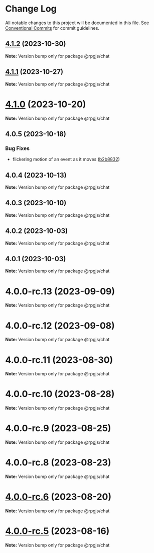# Change Log

All notable changes to this project will be documented in this file.
See [Conventional Commits](https://conventionalcommits.org) for commit guidelines.

## [4.1.2](https://github.com/RSamaium/RPG-JS/compare/v4.1.1...v4.1.2) (2023-10-30)

**Note:** Version bump only for package @rpgjs/chat





## [4.1.1](https://github.com/RSamaium/RPG-JS/compare/v4.1.0...v4.1.1) (2023-10-27)

**Note:** Version bump only for package @rpgjs/chat





# [4.1.0](https://github.com/RSamaium/RPG-JS/compare/v4.0.5...v4.1.0) (2023-10-20)

**Note:** Version bump only for package @rpgjs/chat





## 4.0.5 (2023-10-18)


### Bug Fixes

* flickering motion of an event as it moves ([b2b8832](https://github.com/RSamaium/RPG-JS/commit/b2b8832a1582933afb64c698f40d1b0e72021780))





## 4.0.4 (2023-10-13)

**Note:** Version bump only for package @rpgjs/chat





## 4.0.3 (2023-10-10)

**Note:** Version bump only for package @rpgjs/chat





## 4.0.2 (2023-10-03)

**Note:** Version bump only for package @rpgjs/chat





## 4.0.1 (2023-10-03)

**Note:** Version bump only for package @rpgjs/chat





# 4.0.0-rc.13 (2023-09-09)

**Note:** Version bump only for package @rpgjs/chat





# 4.0.0-rc.12 (2023-09-08)

**Note:** Version bump only for package @rpgjs/chat





# 4.0.0-rc.11 (2023-08-30)

**Note:** Version bump only for package @rpgjs/chat





# 4.0.0-rc.10 (2023-08-28)

**Note:** Version bump only for package @rpgjs/chat





# 4.0.0-rc.9 (2023-08-25)

**Note:** Version bump only for package @rpgjs/chat





# 4.0.0-rc.8 (2023-08-23)

**Note:** Version bump only for package @rpgjs/chat





# [4.0.0-rc.6](https://github.com/RSamaium/RPG-JS/compare/v4.0.0-rc.5...v4.0.0-rc.6) (2023-08-20)

**Note:** Version bump only for package @rpgjs/chat





# [4.0.0-rc.5](https://github.com/RSamaium/RPG-JS/compare/v4.0.0-rc.4...v4.0.0-rc.5) (2023-08-16)

**Note:** Version bump only for package @rpgjs/chat
